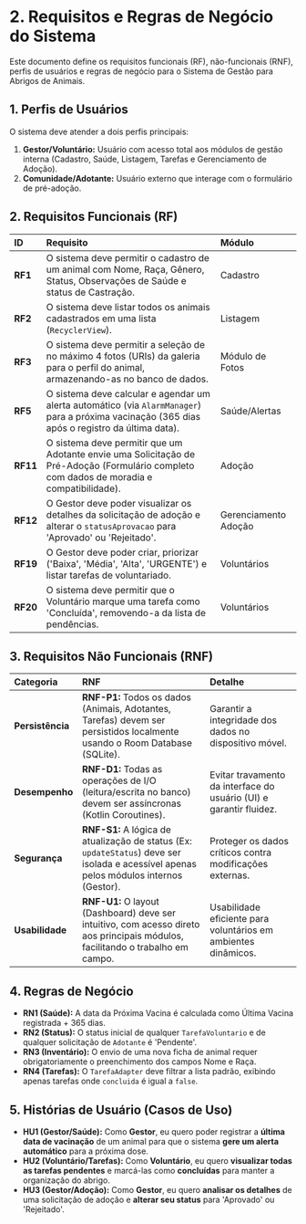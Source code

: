 # 2. Requisitos e Regras de Negócio do Sistema

Este documento define os requisitos funcionais (RF), não-funcionais (RNF), perfis de usuários e regras de negócio para o Sistema de Gestão para Abrigos de Animais.

## 1. Perfis de Usuários

O sistema deve atender a dois perfis principais:

1.  **Gestor/Voluntário:** Usuário com acesso total aos módulos de gestão interna (Cadastro, Saúde, Listagem, Tarefas e Gerenciamento de Adoção).
2.  **Comunidade/Adotante:** Usuário externo que interage com o formulário de pré-adoção.

## 2. Requisitos Funcionais (RF)

| ID | Requisito | Módulo |
| :--- | :--- | :--- |
| **RF1** | O sistema deve permitir o cadastro de um animal com Nome, Raça, Gênero, Status, Observações de Saúde e status de Castração. | Cadastro |
| **RF2** | O sistema deve listar todos os animais cadastrados em uma lista (`RecyclerView`). | Listagem |
| **RF3** | O sistema deve permitir a seleção de no máximo 4 fotos (URIs) da galeria para o perfil do animal, armazenando-as no banco de dados. | Módulo de Fotos |
| **RF5** | O sistema deve calcular e agendar um alerta automático (via `AlarmManager`) para a próxima vacinação (365 dias após o registro da última data). | Saúde/Alertas |
| **RF11** | O sistema deve permitir que um Adotante envie uma Solicitação de Pré-Adoção (Formulário completo com dados de moradia e compatibilidade). | Adoção |
| **RF12** | O Gestor deve poder visualizar os detalhes da solicitação de adoção e alterar o `statusAprovacao` para 'Aprovado' ou 'Rejeitado'. | Gerenciamento Adoção |
| **RF19** | O Gestor deve poder criar, priorizar ('Baixa', 'Média', 'Alta', 'URGENTE') e listar tarefas de voluntariado. | Voluntários |
| **RF20** | O sistema deve permitir que o Voluntário marque uma tarefa como 'Concluída', removendo-a da lista de pendências. | Voluntários |

## 3. Requisitos Não Funcionais (RNF)

| Categoria | RNF | Detalhe |
| :--- | :--- | :--- |
| **Persistência** | **RNF-P1:** Todos os dados (Animais, Adotantes, Tarefas) devem ser persistidos localmente usando o Room Database (SQLite). | Garantir a integridade dos dados no dispositivo móvel. |
| **Desempenho** | **RNF-D1:** Todas as operações de I/O (leitura/escrita no banco) devem ser assíncronas (Kotlin Coroutines). | Evitar travamento da interface do usuário (UI) e garantir fluidez. |
| **Segurança** | **RNF-S1:** A lógica de atualização de status (Ex: `updateStatus`) deve ser isolada e acessível apenas pelos módulos internos (Gestor). | Proteger os dados críticos contra modificações externas. |
| **Usabilidade** | **RNF-U1:** O layout (Dashboard) deve ser intuitivo, com acesso direto aos principais módulos, facilitando o trabalho em campo. | Usabilidade eficiente para voluntários em ambientes dinâmicos. |

## 4. Regras de Negócio

* **RN1 (Saúde):** A data da Próxima Vacina é calculada como Última Vacina registrada + 365 dias.
* **RN2 (Status):** O status inicial de qualquer `TarefaVoluntario` e de qualquer solicitação de `Adotante` é 'Pendente'.
* **RN3 (Inventário):** O envio de uma nova ficha de animal requer obrigatoriamente o preenchimento dos campos Nome e Raça.
* **RN4 (Tarefas):** O `TarefaAdapter` deve filtrar a lista padrão, exibindo apenas tarefas onde `concluida` é igual a `false`.

## 5. Histórias de Usuário (Casos de Uso)

* **HU1 (Gestor/Saúde):** Como **Gestor**, eu quero poder registrar a **última data de vacinação** de um animal para que o sistema **gere um alerta automático** para a próxima dose.
* **HU2 (Voluntário/Tarefas):** Como **Voluntário**, eu quero **visualizar todas as tarefas pendentes** e marcá-las como **concluídas** para manter a organização do abrigo.
* **HU3 (Gestor/Adoção):** Como **Gestor**, eu quero **analisar os detalhes** de uma solicitação de adoção e **alterar seu status** para 'Aprovado' ou 'Rejeitado'.